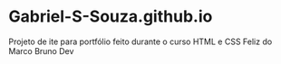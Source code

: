 # Gabriel-S-Souza.github.io
Projeto de ite para portfólio feito durante o curso HTML e CSS Feliz do Marco Bruno Dev
